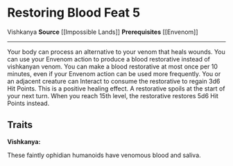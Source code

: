 ﻿---
actions: null
cost: null
element: null
feat: Restoring Blood
frequency: null
heighten_level: null
id: '4027'
level: '5'
name: Restoring Blood
prerequisite: '[[DATABASE/action/Envenom|Envenom]]'
rarity: Common
requirement: null
school: null
source: '[[DATABASE/source/Impossible Lands|Impossible Lands]]'
subcategory: null
trait:
- '[[DATABASE/trait/Vishkanya|Vishkanya]]'
trigger: null
type: Feat

---
# Restoring Blood <span class="item-type">Feat 5</span>

<span class="item-trait">Vishkanya</span>
**Source** [[Impossible Lands]]
**Prerequisites** [[Envenom]]

---
Your body can process an alternative to your venom that heals wounds. You can use your Envenom action to produce a blood restorative instead of vishkanyan venom. You can make a blood restorative at most once per 10 minutes, even if your Envenom action can be used more frequently. You or an adjacent creature can Interact to consume the restorative to regain 3d6 Hit Points. This is a positive healing effect. A restorative spoils at the start of your next turn.
 When you reach 15th level, the restorative restores 5d6 Hit Points instead.

## Traits

**Vishkanya:**

These faintly ophidian humanoids have venomous blood and saliva.